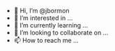 - 👋 Hi, I’m @jbormon
- 👀 I’m interested in ...
- 🌱 I’m currently learning ...
- 💞️ I’m looking to collaborate on ...
- 📫 How to reach me ...

<!---
jbormon/jbormon is a ✨ special ✨ repository because its `README.md` (this file) appears on your GitHub profile.
You can click the Preview link to take a look at your changes.
--->
